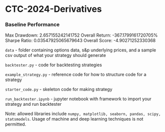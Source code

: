 # CTC-2024-Derivatives

### Baseline Performance
Max Drawdown: 2.657155242141752
Overall Return: -367.1799161720705%
Sharpe Ratio: 0.03547925065679643
Overall Score: -4.90271252330368


`data` - folder containing options data, s&p underlying prices, and a sample csv output of what your strategy should generate

`backtester.py` - code for backtesting strategies

`example_strategy.py` - reference code for how to structure code for a strategy

`starter_code.py` - skeleton code for making strategy

`run_backtester.ipynb` - jupyter notebook with framework to import your strategy and run backtester

Note: allowed libraries include `numpy, matplotlib, seaborn, pandas, scipy, statsmodels`. Usage of machine and deep learning techniques is not permitted.
